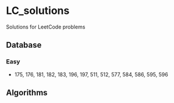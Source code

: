 # LC_solutions
Solutions for LeetCode problems

## Database
### Easy
* 175, 176, 181, 182, 183, 196, 197, 511, 512, 577, 584, 586, 595, 596

## Algorithms
